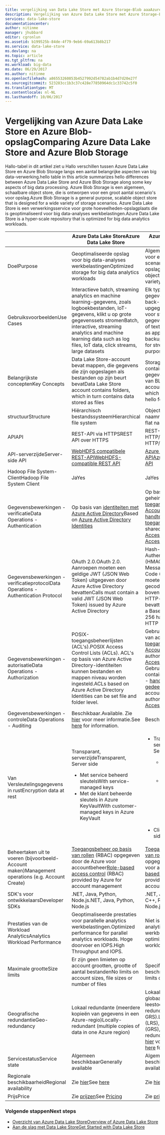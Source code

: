 ```yaml
---
title: vergelijking van Data Lake Store met Azure Storage-Blob aaaAzure | Microsoft Docs
description: Vergelijking van Azure Data Lake Store met Azure Storage-Blob
services: data-lake-store
documentationcenter: 
author: nitinme
manager: jhubbard
editor: cgronlun
ms.assetid: b199525b-84de-4f79-9eb6-69a613b8b217
ms.service: data-lake-store
ms.devlang: na
ms.topic: article
ms.tgt_pltfrm: na
ms.workload: big-data
ms.date: 06/29/2017
ms.author: nitinme
ms.openlocfilehash: a86553260853b4527992d54782ab1b4d7d20e27f
ms.sourcegitcommit: 523283cc1b3c37c428e77850964dc1c33742c5f0
ms.translationtype: MT
ms.contentlocale: nl-NL
ms.lasthandoff: 10/06/2017
---
```

# <a name="comparing-azure-data-lake-store-and-azure-blob-storage"></a><span data-ttu-id="c39f0-103">Vergelijking van Azure Data Lake Store en Azure Blob-opslag</span><span class="sxs-lookup"><span data-stu-id="c39f0-103">Comparing Azure Data Lake Store and Azure Blob Storage</span></span>
<span data-ttu-id="c39f0-104">Hallo-tabel in dit artikel ziet u Hallo verschillen tussen Azure Data Lake Store en Azure Blob Storage langs een aantal belangrijke aspecten van big data-verwerking.</span><span class="sxs-lookup"><span data-stu-id="c39f0-104">hello table in this article summarizes hello differences between Azure Data Lake Store and Azure Blob Storage along some key aspects of big data processing.</span></span> <span data-ttu-id="c39f0-105">Azure Blob Storage is een algemeen, schaalbare object store, die is ontworpen voor een groot aantal scenario's voor opslag.</span><span class="sxs-lookup"><span data-stu-id="c39f0-105">Azure Blob Storage is a general purpose, scalable object store that is designed for a wide variety of storage scenarios.</span></span> <span data-ttu-id="c39f0-106">Azure Data Lake Store is een verwerkingsservice voor grote hoeveelheden-opslagplaats die is geoptimaliseerd voor big data-analyses werkbelastingen.</span><span class="sxs-lookup"><span data-stu-id="c39f0-106">Azure Data Lake Store is a hyper-scale repository that is optimized for big data analytics workloads.</span></span>

|  | <span data-ttu-id="c39f0-107">Azure Data Lake Store</span><span class="sxs-lookup"><span data-stu-id="c39f0-107">Azure Data Lake Store</span></span> | <span data-ttu-id="c39f0-108">Azure Blob Storage</span><span class="sxs-lookup"><span data-stu-id="c39f0-108">Azure Blob Storage</span></span> |
| --- | --- | --- |
| <span data-ttu-id="c39f0-109">Doel</span><span class="sxs-lookup"><span data-stu-id="c39f0-109">Purpose</span></span> |<span data-ttu-id="c39f0-110">Geoptimaliseerde opslag voor big data-analyses werkbelastingen</span><span class="sxs-lookup"><span data-stu-id="c39f0-110">Optimized storage for big data analytics workloads</span></span> |<span data-ttu-id="c39f0-111">Algemeen object opslaan voor een groot aantal scenario's voor opslag</span><span class="sxs-lookup"><span data-stu-id="c39f0-111">General purpose object store for a wide variety of storage scenarios</span></span> |
| <span data-ttu-id="c39f0-112">Gebruiksvoorbeelden</span><span class="sxs-lookup"><span data-stu-id="c39f0-112">Use Cases</span></span> |<span data-ttu-id="c39f0-113">Interactieve batch, streaming analytics en machine learning-gegevens, zoals logboekbestanden, IoT-gegevens, klikt u op grote gegevenssets stromen</span><span class="sxs-lookup"><span data-stu-id="c39f0-113">Batch, interactive, streaming analytics and machine learning data such as log files, IoT data, click streams, large datasets</span></span> |<span data-ttu-id="c39f0-114">Elk type tekst of binaire gegevens, zoals toepassing back-end, back-upgegevens, Mediaopslag voor streaming en algemene gegevens van doel</span><span class="sxs-lookup"><span data-stu-id="c39f0-114">Any type of text or binary data, such as application back end, backup data, media storage for streaming and general purpose data</span></span> |
| <span data-ttu-id="c39f0-115">Belangrijkste concepten</span><span class="sxs-lookup"><span data-stu-id="c39f0-115">Key Concepts</span></span> |<span data-ttu-id="c39f0-116">Data Lake Store-account bevat mappen, die gegevens die zijn opgeslagen als bestanden op zijn beurt bevat</span><span class="sxs-lookup"><span data-stu-id="c39f0-116">Data Lake Store account contains folders, which in turn contains data stored as files</span></span> |<span data-ttu-id="c39f0-117">Storage-account heeft containers die op zijn beurt gegevens in de vorm Hallo van BLOB's heeft</span><span class="sxs-lookup"><span data-stu-id="c39f0-117">Storage account has containers, which in turn has data in hello form of blobs</span></span> |
| <span data-ttu-id="c39f0-118">structuur</span><span class="sxs-lookup"><span data-stu-id="c39f0-118">Structure</span></span> |<span data-ttu-id="c39f0-119">Hiërarchisch bestandssysteem</span><span class="sxs-lookup"><span data-stu-id="c39f0-119">Hierarchical file system</span></span> |<span data-ttu-id="c39f0-120">Objectarchief met platte naamruimte</span><span class="sxs-lookup"><span data-stu-id="c39f0-120">Object store with flat namespace</span></span> |
| <span data-ttu-id="c39f0-121">API</span><span class="sxs-lookup"><span data-stu-id="c39f0-121">API</span></span> |<span data-ttu-id="c39f0-122">REST-API via HTTPS</span><span class="sxs-lookup"><span data-stu-id="c39f0-122">REST API over HTTPS</span></span> |<span data-ttu-id="c39f0-123">REST-API via HTTP/HTTPS</span><span class="sxs-lookup"><span data-stu-id="c39f0-123">REST API over HTTP/HTTPS</span></span> |
| <span data-ttu-id="c39f0-124">API-serverzijde</span><span class="sxs-lookup"><span data-stu-id="c39f0-124">Server-side API</span></span> |[<span data-ttu-id="c39f0-125">WebHDFS compatibele REST-API</span><span class="sxs-lookup"><span data-stu-id="c39f0-125">WebHDFS-compatible REST API</span></span>](https://msdn.microsoft.com/library/azure/mt693424.aspx) |[<span data-ttu-id="c39f0-126">Azure Blob Storage REST-API</span><span class="sxs-lookup"><span data-stu-id="c39f0-126">Azure Blob Storage REST API</span></span>](https://msdn.microsoft.com/library/azure/dd135733.aspx) |
| <span data-ttu-id="c39f0-127">Hadoop File System-Client</span><span class="sxs-lookup"><span data-stu-id="c39f0-127">Hadoop File System Client</span></span> |<span data-ttu-id="c39f0-128">Ja</span><span class="sxs-lookup"><span data-stu-id="c39f0-128">Yes</span></span> |<span data-ttu-id="c39f0-129">Ja</span><span class="sxs-lookup"><span data-stu-id="c39f0-129">Yes</span></span> |
| <span data-ttu-id="c39f0-130">Gegevensbewerkingen - verificatie</span><span class="sxs-lookup"><span data-stu-id="c39f0-130">Data Operations - Authentication</span></span> |<span data-ttu-id="c39f0-131">Op basis van [identiteiten met Azure Active Directory](../active-directory/active-directory-authentication-scenarios.md)</span><span class="sxs-lookup"><span data-stu-id="c39f0-131">Based on [Azure Active Directory Identities](../active-directory/active-directory-authentication-scenarios.md)</span></span> |<span data-ttu-id="c39f0-132">Op basis van gedeelde geheimen - [toegangssleutels van Account](../storage/common/storage-create-storage-account.md#manage-your-storage-account) en [gedeelde handtekening toegangstoetsen](../storage/common/storage-dotnet-shared-access-signature-part-1.md).</span><span class="sxs-lookup"><span data-stu-id="c39f0-132">Based on shared secrets - [Account Access Keys](../storage/common/storage-create-storage-account.md#manage-your-storage-account) and [Shared Access Signature Keys](../storage/common/storage-dotnet-shared-access-signature-part-1.md).</span></span> |
| <span data-ttu-id="c39f0-133">Gegevensbewerkingen - verificatieprotocol</span><span class="sxs-lookup"><span data-stu-id="c39f0-133">Data Operations - Authentication Protocol</span></span> |<span data-ttu-id="c39f0-134">OAuth 2.0.</span><span class="sxs-lookup"><span data-stu-id="c39f0-134">OAuth 2.0.</span></span> <span data-ttu-id="c39f0-135">Aanroepen moeten een geldige JWT (JSON Web Token) uitgegeven door Azure Active Directory bevatten</span><span class="sxs-lookup"><span data-stu-id="c39f0-135">Calls must contain a valid JWT (JSON Web Token) issued by Azure Active Directory</span></span> |<span data-ttu-id="c39f0-136">Hash-based Message Authentication Code (HMAC).</span><span class="sxs-lookup"><span data-stu-id="c39f0-136">Hash-based Message Authentication Code (HMAC) .</span></span> <span data-ttu-id="c39f0-137">Aanroepen moeten een Base64-gecodeerd SHA-256-hash boven een deel van de HTTP-aanvraag Hallo bevatten.</span><span class="sxs-lookup"><span data-stu-id="c39f0-137">Calls must contain a Base64-encoded SHA-256 hash over a part of hello HTTP request.</span></span> |
| <span data-ttu-id="c39f0-138">Gegevensbewerkingen - autorisatie</span><span class="sxs-lookup"><span data-stu-id="c39f0-138">Data Operations - Authorization</span></span> |<span data-ttu-id="c39f0-139">POSIX-toegangsbeheerlijsten (ACL's).</span><span class="sxs-lookup"><span data-stu-id="c39f0-139">POSIX Access Control Lists (ACLs).</span></span>  <span data-ttu-id="c39f0-140">ACL's op basis van Azure Active Directory-identiteiten kunnen bestanden en mappen niveau worden ingesteld.</span><span class="sxs-lookup"><span data-stu-id="c39f0-140">ACLs based on Azure Active Directory Identities can be set file and folder level.</span></span> |<span data-ttu-id="c39f0-141">Gebruiken voor autorisatie van account-niveau – [toegangssleutels van Account](../storage/common/storage-create-storage-account.md#manage-your-storage-account)</span><span class="sxs-lookup"><span data-stu-id="c39f0-141">For account-level authorization – Use [Account Access Keys](../storage/common/storage-create-storage-account.md#manage-your-storage-account)</span></span><br><span data-ttu-id="c39f0-142">Gebruik voor het account, container of blob-autorisatie - [handtekeningsleutels voor gedeelde toegang](../storage/common/storage-dotnet-shared-access-signature-part-1.md)</span><span class="sxs-lookup"><span data-stu-id="c39f0-142">For account, container, or blob authorization -  Use [Shared Access Signature Keys](../storage/common/storage-dotnet-shared-access-signature-part-1.md)</span></span> |
| <span data-ttu-id="c39f0-143">Gegevensbewerkingen - controle</span><span class="sxs-lookup"><span data-stu-id="c39f0-143">Data Operations - Auditing</span></span> |<span data-ttu-id="c39f0-144">Beschikbaar.</span><span class="sxs-lookup"><span data-stu-id="c39f0-144">Available.</span></span> <span data-ttu-id="c39f0-145">Zie [hier](data-lake-store-diagnostic-logs.md) voor meer informatie.</span><span class="sxs-lookup"><span data-stu-id="c39f0-145">See [here](data-lake-store-diagnostic-logs.md) for information.</span></span> |<span data-ttu-id="c39f0-146">Beschikbaar</span><span class="sxs-lookup"><span data-stu-id="c39f0-146">Available</span></span> |
| <span data-ttu-id="c39f0-147">Van Versleutelingsgegevens in rust</span><span class="sxs-lookup"><span data-stu-id="c39f0-147">Encryption data at rest</span></span> |<span data-ttu-id="c39f0-148">Transparant, serverzijde</span><span class="sxs-lookup"><span data-stu-id="c39f0-148">Transparent, Server side</span></span> <ul><li><span data-ttu-id="c39f0-149">Met service beheerd sleutels</span><span class="sxs-lookup"><span data-stu-id="c39f0-149">With service-managed keys</span></span></li><li><span data-ttu-id="c39f0-150">Met de klant beheerde sleutels in Azure KeyVault</span><span class="sxs-lookup"><span data-stu-id="c39f0-150">With customer-managed keys in Azure KeyVault</span></span></li></ul> |<ul><li><span data-ttu-id="c39f0-151">Transparant, serverzijde</span><span class="sxs-lookup"><span data-stu-id="c39f0-151">Transparent, Server side</span></span></li> <ul><li><span data-ttu-id="c39f0-152">Met service beheerd sleutels</span><span class="sxs-lookup"><span data-stu-id="c39f0-152">With service-managed keys</span></span></li><li><span data-ttu-id="c39f0-153">Met de klant beheerde sleutels in Azure KeyVault (binnenkort)</span><span class="sxs-lookup"><span data-stu-id="c39f0-153">With customer-managed keys in Azure KeyVault (coming soon)</span></span></li></ul><li><span data-ttu-id="c39f0-154">Clientversleuteling</span><span class="sxs-lookup"><span data-stu-id="c39f0-154">Client-side encryption</span></span></li></ul> |
| <span data-ttu-id="c39f0-155">Beheertaken uit te voeren (bijvoorbeeld-Account maken)</span><span class="sxs-lookup"><span data-stu-id="c39f0-155">Management operations (e.g. Account Create)</span></span> |<span data-ttu-id="c39f0-156">[Toegangsbeheer op basis van rollen](../active-directory/role-based-access-control-what-is.md) (RBAC) opgegeven door de Azure voor accountbeheer</span><span class="sxs-lookup"><span data-stu-id="c39f0-156">[Role-based access control](../active-directory/role-based-access-control-what-is.md) (RBAC) provided by Azure for account management</span></span> |<span data-ttu-id="c39f0-157">[Toegangsbeheer op basis van rollen](../active-directory/role-based-access-control-what-is.md) (RBAC) opgegeven door de Azure voor accountbeheer</span><span class="sxs-lookup"><span data-stu-id="c39f0-157">[Role-based access control](../active-directory/role-based-access-control-what-is.md) (RBAC) provided by Azure for account management</span></span> |
| <span data-ttu-id="c39f0-158">SDK's voor ontwikkelaars</span><span class="sxs-lookup"><span data-stu-id="c39f0-158">Developer SDKs</span></span> |<span data-ttu-id="c39f0-159">.NET, Java, Python, Node.js</span><span class="sxs-lookup"><span data-stu-id="c39f0-159">.NET, Java, Python, Node.js</span></span> |<span data-ttu-id="c39f0-160">.NET, Java, Python, Node.js, C++, Ruby</span><span class="sxs-lookup"><span data-stu-id="c39f0-160">.Net, Java, Python, Node.js, C++, Ruby</span></span> |
| <span data-ttu-id="c39f0-161">Prestaties van de Workload Analytics</span><span class="sxs-lookup"><span data-stu-id="c39f0-161">Analytics Workload Performance</span></span> |<span data-ttu-id="c39f0-162">Geoptimaliseerde prestaties voor parallelle analytics werkbelastingen.</span><span class="sxs-lookup"><span data-stu-id="c39f0-162">Optimized performance for parallel analytics workloads.</span></span> <span data-ttu-id="c39f0-163">Hoge doorvoer en IOPS.</span><span class="sxs-lookup"><span data-stu-id="c39f0-163">High Throughput and IOPS.</span></span> |<span data-ttu-id="c39f0-164">Niet is geoptimaliseerd voor analytics werkbelastingen</span><span class="sxs-lookup"><span data-stu-id="c39f0-164">Not optimized for analytics workloads</span></span> |
| <span data-ttu-id="c39f0-165">Maximale grootte</span><span class="sxs-lookup"><span data-stu-id="c39f0-165">Size limits</span></span> |<span data-ttu-id="c39f0-166">Er zijn geen limieten op account grootten, grootte of aantal bestanden</span><span class="sxs-lookup"><span data-stu-id="c39f0-166">No limits on account sizes, file sizes or number of files</span></span> |<span data-ttu-id="c39f0-167">Specifieke limieten beschreven [hier](../azure-subscription-service-limits.md#storage-limits)</span><span class="sxs-lookup"><span data-stu-id="c39f0-167">Specific limits documented [here](../azure-subscription-service-limits.md#storage-limits)</span></span> |
| <span data-ttu-id="c39f0-168">Geografische redundantie</span><span class="sxs-lookup"><span data-stu-id="c39f0-168">Geo-redundancy</span></span> |<span data-ttu-id="c39f0-169">Lokaal redundante (meerdere kopieën van gegevens in een Azure-regio)</span><span class="sxs-lookup"><span data-stu-id="c39f0-169">Locally-redundant (multiple copies of data in one Azure region)</span></span> |<span data-ttu-id="c39f0-170">Lokaal redundant (LRS), globaal redundante (GRS), leestoegang globaal redundante (RA-GRS).</span><span class="sxs-lookup"><span data-stu-id="c39f0-170">Locally redundant (LRS), globally redundant (GRS), read-access globally redundant (RA-GRS).</span></span> <span data-ttu-id="c39f0-171">Zie [hier](../storage/common/storage-redundancy.md) voor meer informatie</span><span class="sxs-lookup"><span data-stu-id="c39f0-171">See [here](../storage/common/storage-redundancy.md) for more information</span></span> |
| <span data-ttu-id="c39f0-172">Servicestatus</span><span class="sxs-lookup"><span data-stu-id="c39f0-172">Service state</span></span> |<span data-ttu-id="c39f0-173">Algemeen beschikbaar</span><span class="sxs-lookup"><span data-stu-id="c39f0-173">Generally available</span></span> |<span data-ttu-id="c39f0-174">Algemeen beschikbaar</span><span class="sxs-lookup"><span data-stu-id="c39f0-174">Generally available</span></span> |
| <span data-ttu-id="c39f0-175">Regionale beschikbaarheid</span><span class="sxs-lookup"><span data-stu-id="c39f0-175">Regional availability</span></span> |<span data-ttu-id="c39f0-176">Zie [hier](https://azure.microsoft.com/regions/#services)</span><span class="sxs-lookup"><span data-stu-id="c39f0-176">See [here](https://azure.microsoft.com/regions/#services)</span></span> |<span data-ttu-id="c39f0-177">Zie [hier](https://azure.microsoft.com/regions/#services)</span><span class="sxs-lookup"><span data-stu-id="c39f0-177">See [here](https://azure.microsoft.com/regions/#services)</span></span> |
| <span data-ttu-id="c39f0-178">Prijs</span><span class="sxs-lookup"><span data-stu-id="c39f0-178">Price</span></span> |<span data-ttu-id="c39f0-179">Zie [prijzen](https://azure.microsoft.com/pricing/details/data-lake-store/)</span><span class="sxs-lookup"><span data-stu-id="c39f0-179">See [Pricing](https://azure.microsoft.com/pricing/details/data-lake-store/)</span></span> |<span data-ttu-id="c39f0-180">Zie [prijzen](https://azure.microsoft.com/pricing/details/storage/)</span><span class="sxs-lookup"><span data-stu-id="c39f0-180">See [Pricing](https://azure.microsoft.com/pricing/details/storage/)</span></span> |

### <a name="next-steps"></a><span data-ttu-id="c39f0-181">Volgende stappen</span><span class="sxs-lookup"><span data-stu-id="c39f0-181">Next steps</span></span>
* [<span data-ttu-id="c39f0-182">Overzicht van Azure Data Lake Store</span><span class="sxs-lookup"><span data-stu-id="c39f0-182">Overview of Azure Data Lake Store</span></span>](data-lake-store-overview.md)
* [<span data-ttu-id="c39f0-183">Aan de slag met Data Lake Store</span><span class="sxs-lookup"><span data-stu-id="c39f0-183">Get Started with Data Lake Store</span></span>](data-lake-store-get-started-portal.md)

